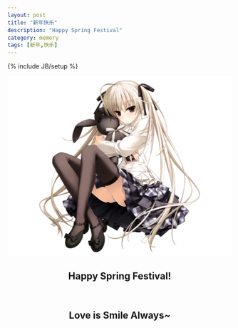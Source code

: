 ```yaml
---
layout: post
title: "新年快乐"
description: "Happy Spring Festival"
category: memory
tags: [新年,快乐]
---
```

{% include JB/setup %}




<div align="center">

<img src="/media/pic/kasuganosora.jpg" /> 
<br />

<h2>Happy Spring Festival!</h2>
<br />
<h2>Love is Smile Always~</h2>
<br />

</div>
